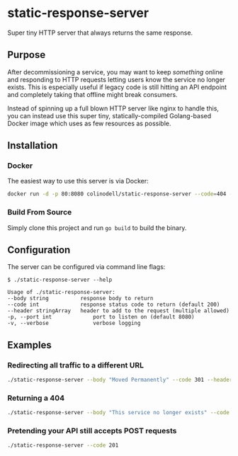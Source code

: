 # static-response-server

Super tiny HTTP server that always returns the same response.

## Purpose

After decommissioning a service, you may want to keep _something_ online and responding to HTTP requests letting users
know the service no longer exists. This is especially useful if legacy code is still hitting an API endpoint and completely
taking that offline might break consumers.

Instead of spinning up a full blown HTTP server like nginx to handle this, you can instead use this super tiny, statically-compiled
Golang-based Docker image which uses as few resources as possible.

## Installation

### Docker

The easiest way to use this server is via Docker:

```bash
docker run -d -p 80:8080 colinodell/static-response-server --code=404 --message="Not Found" --headers="Content-Type: text/plain" -v
```

### Build From Source

Simply clone this project and run `go build` to build the binary.

## Configuration

The server can be configured via command line flags:

```
$ ./static-response-server --help

Usage of ./static-response-server:
--body string          response body to return
--code int             response status code to return (default 200)
--header stringArray   header to add to the request (multiple allowed)
-p, --port int             port to listen on (default 8080)
-v, --verbose              verbose logging
```

## Examples

### Redirecting all traffic to a different URL

```bash
./static-response-server --body "Moved Permanently" --code 301 --header "Location: https://www.google.com"
```

### Returning a 404

```bash
./static-response-server --body "This service no longer exists" --code 404
```

### Pretending your API still accepts POST requests

```bash
./static-response-server --code 201
```
